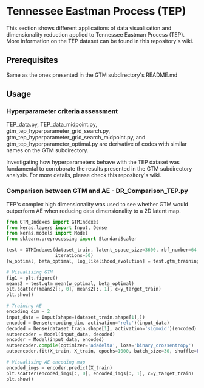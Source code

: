 # Tennessee Eastman Process (TEP)
This section shows different applications of data visualisation and dimensionality reduction applied to Tennessee Eastman Process (TEP). More information on the TEP dataset can be found in this repository's wiki.

## Prerequisites
Same as the ones presented in the GTM subdirectory's README.md

## Usage 
### Hyperparameter criteria assessment
TEP_data.py, TEP_data_midpoint.py, gtm_tep_hyperparameter_grid_search.py, gtm_tep_hyperparameter_grid_search_midpoint.py, and gtm_tep_hyperparameter_optimal.py are derivative of codes with similar names on the GTM subdirectory. 

Investigating how hyperparameters behave with the TEP dataset was fundamental to corroborate the results presented in the GTM subdirectory analysis. For more details, please check this repository's wiki. 

### Comparison between GTM and AE - DR_Comparison_TEP.py
TEP's complex high dimensionality was used to see whether GTM would outperform AE when reducing data dimensionality to a 2D latent map. 
```python
from GTM_Indexes import GTMIndexes
from keras.layers import Input, Dense
from keras.models import Model
from sklearn.preprocessing import StandardScaler

test = GTMIndexes(dataset_train, latent_space_size=3600, rbf_number=64, regularization=0.001, rbf_width=2,
                  iterations=50)
[w_optimal, beta_optimal, log_likelihood_evolution] = test.gtm_training()

# Visualising GTM
fig1 = plt.figure()
means2 = test.gtm_mean(w_optimal, beta_optimal)
plt.scatter(means2[:, 0], means2[:, 1], c=y_target_train)
plt.show()

# Training AE
encoding_dim = 2
input_data = Input(shape=(dataset_train.shape[1],))
encoded = Dense(encoding_dim, activation='relu')(input_data)
decoded = Dense(dataset_train.shape[1], activation='sigmoid')(encoded)
autoencoder = Model(input_data, decoded)
encoder = Model(input_data, encoded)
autoencoder.compile(optimizer='adadelta', loss='binary_crossentropy')
autoencoder.fit(X_train, X_train, epochs=1000, batch_size=30, shuffle=False, validation_data=(X_train, X_train))

# Visualising AE encoding map
encoded_imgs = encoder.predict(X_train)
plt.scatter(encoded_imgs[:, 0], encoded_imgs[:, 1], c=y_target_train)
plt.show()
```
